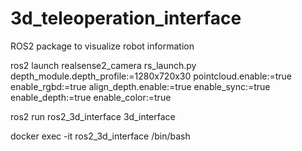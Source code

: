 # 3d_teleoperation_interface
ROS2 package to visualize robot information

ros2 launch realsense2_camera rs_launch.py depth_module.depth_profile:=1280x720x30 pointcloud.enable:=true enable_rgbd:=true align_depth.enable:=true enable_sync:=true enable_depth:=true enable_color:=true

ros2 run ros2_3d_interface 3d_interface

docker exec -it ros2_3d_interface /bin/bash